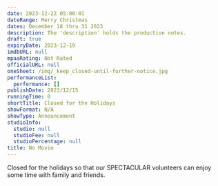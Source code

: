 ```yaml
---
date: 2023-12-22 05:00:01
dateRange: Merry Christmas
dates: December 18 thru 31 2023
description: The 'description' holds the production notes.
draft: true
expiryDate: 2023-12-19
imdbURL: null
mpaaRating: Not Rated
officialURL: null
oneSheet: /img/_keep_closed-until-further-notice.jpg
performanceList:
  performance: []
publishDate: 2023/12/15
runningTime: 0
shortTitle: Closed for the Holidays
showFormat: N/A
showType: Announcement
studioInfo:
  studio: null
  studioFee: null
  studioPercentage: null
title: No Movie
---
```


Closed for the holidays so that our SPECTACULAR volunteers can enjoy some time with family and friends.